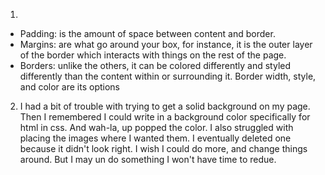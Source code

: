1.
- Padding: is the amount of space between content and border.
- Margins: are what go around your box, for instance, it is the outer layer of the border which interacts with things on the rest of the page.
- Borders: unlike the others, it can be colored differently and styled differently than the content within or surrounding it. Border width, style, and color are its options                                                                       
2. I had a bit of trouble with trying to get a solid background on my page. Then
I remembered I could write in a background color specifically for html in css.
And wah-la, up popped the color. I also struggled with placing the images where
I wanted them. I eventually deleted one because it didn't look right.  I wish I
could do more, and change things around. But I may un do something I won't have time to
redue.
